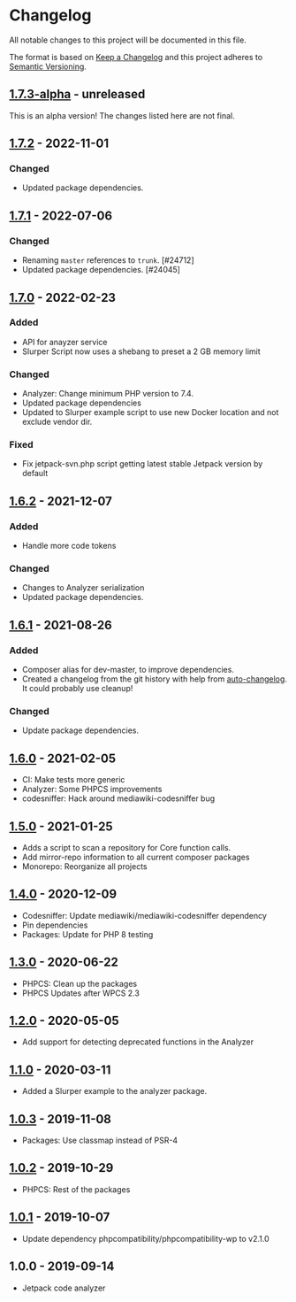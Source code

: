 # Changelog

All notable changes to this project will be documented in this file.

The format is based on [Keep a Changelog](https://keepachangelog.com/en/1.0.0/)
and this project adheres to [Semantic Versioning](https://semver.org/spec/v2.0.0.html).

## [1.7.3-alpha] - unreleased

This is an alpha version! The changes listed here are not final.

## [1.7.2] - 2022-11-01
### Changed
- Updated package dependencies.

## [1.7.1] - 2022-07-06
### Changed
- Renaming `master` references to `trunk`. [#24712]
- Updated package dependencies. [#24045]

## [1.7.0] - 2022-02-23
### Added
- API for anayzer service
- Slurper Script now uses a shebang to preset a 2 GB memory limit

### Changed
- Analyzer: Change minimum PHP version to 7.4.
- Updated package dependencies
- Updated to Slurper example script to use new Docker location and not exclude vendor dir.

### Fixed
- Fix jetpack-svn.php script getting latest stable Jetpack version by default

## [1.6.2] - 2021-12-07
### Added
- Handle more code tokens

### Changed
- Changes to Analyzer serialization
- Updated package dependencies.

## [1.6.1] - 2021-08-26
### Added
- Composer alias for dev-master, to improve dependencies.
- Created a changelog from the git history with help from [auto-changelog](https://www.npmjs.com/package/auto-changelog). It could probably use cleanup!

### Changed
- Update package dependencies.

## [1.6.0] - 2021-02-05

- CI: Make tests more generic
- Analyzer: Some PHPCS improvements
- codesniffer: Hack around mediawiki-codesniffer bug

## [1.5.0] - 2021-01-25

- Adds a script to scan a repository for Core function calls.
- Add mirror-repo information to all current composer packages
- Monorepo: Reorganize all projects

## [1.4.0] - 2020-12-09

- Codesniffer: Update mediawiki/mediawiki-codesniffer dependency
- Pin dependencies
- Packages: Update for PHP 8 testing

## [1.3.0] - 2020-06-22

- PHPCS: Clean up the packages
- PHPCS Updates after WPCS 2.3

## [1.2.0] - 2020-05-05

- Add support for detecting deprecated functions in the Analyzer

## [1.1.0] - 2020-03-11

- Added a Slurper example to the analyzer package.

## [1.0.3] - 2019-11-08

- Packages: Use classmap instead of PSR-4

## [1.0.2] - 2019-10-29

- PHPCS: Rest of the packages

## [1.0.1] - 2019-10-07

- Update dependency phpcompatibility/phpcompatibility-wp to v2.1.0

## 1.0.0 - 2019-09-14

- Jetpack code analyzer

[1.7.3-alpha]: https://github.com/Automattic/jetpack-analyzer/compare/v1.7.2...v1.7.3-alpha
[1.7.2]: https://github.com/Automattic/jetpack-analyzer/compare/v1.7.1...v1.7.2
[1.7.1]: https://github.com/Automattic/jetpack-analyzer/compare/v1.7.0...v1.7.1
[1.7.0]: https://github.com/Automattic/jetpack-analyzer/compare/v1.6.2...v1.7.0
[1.6.2]: https://github.com/Automattic/jetpack-analyzer/compare/v1.6.1...v1.6.2
[1.6.1]: https://github.com/Automattic/jetpack-analyzer/compare/v1.6.0...v1.6.1
[1.6.0]: https://github.com/Automattic/jetpack-analyzer/compare/v1.5.0...v1.6.0
[1.5.0]: https://github.com/Automattic/jetpack-analyzer/compare/v1.4.0...v1.5.0
[1.4.0]: https://github.com/Automattic/jetpack-analyzer/compare/v1.3.0...v1.4.0
[1.3.0]: https://github.com/Automattic/jetpack-analyzer/compare/v1.2.0...v1.3.0
[1.2.0]: https://github.com/Automattic/jetpack-analyzer/compare/v1.1.0...v1.2.0
[1.1.0]: https://github.com/Automattic/jetpack-analyzer/compare/v1.0.3...v1.1.0
[1.0.3]: https://github.com/Automattic/jetpack-analyzer/compare/v1.0.2...v1.0.3
[1.0.2]: https://github.com/Automattic/jetpack-analyzer/compare/v1.0.1...v1.0.2
[1.0.1]: https://github.com/Automattic/jetpack-analyzer/compare/v1.0.0...v1.0.1
